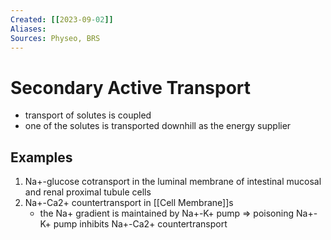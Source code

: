 ```yaml
---
Created: [[2023-09-02]]
Aliases: 
Sources: Physeo, BRS
---
```

# Secondary Active Transport
- transport of solutes is coupled
- one of the solutes is transported downhill as the energy supplier
## Examples
1. Na+-glucose cotransport in the luminal membrane of intestinal mucosal and renal proximal tubule cells
2. Na+-Ca2+ countertransport in [[Cell Membrane]]s
   - the Na+ gradient is maintained by Na+-K+ pump
     ⇒ poisoning Na+-K+ pump inhibits Na+-Ca2+ countertransport
